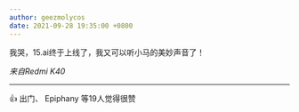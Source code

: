 ```yaml
---
author: geezmolycos
date: 2021-09-28 19:35:00 +0800
---
```

我哭，15.ai终于上线了，我又可以听小马的美妙声音了！

*来自Redmi K40*

---
👍 出门、 Epiphany 等19人觉得很赞
